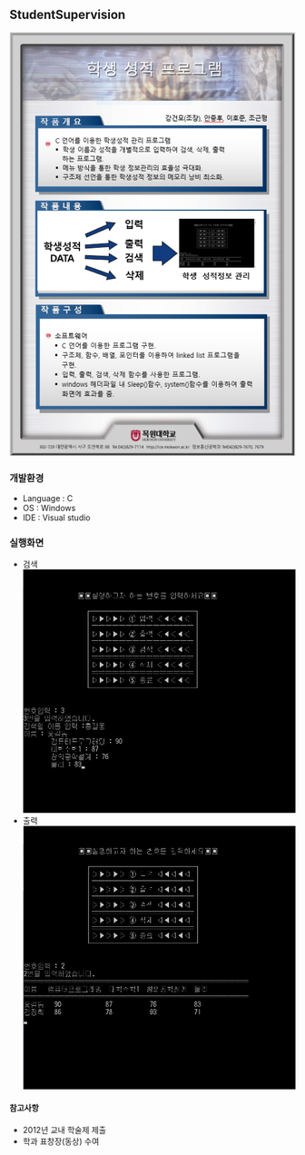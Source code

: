 ## StudentSupervision
![학생관리](./DOCS/image/leaflet.PNG)

### 개발환경
* Language : C
* OS : Windows
* IDE : Visual studio

### 실행화면
* 검색
![검색](./DOCS/image/search.jpg)
* 출력
![출력](./DOCS/image/output.jpg)

#### 참고사항
* 2012년 교내 학술제 제출
* 학과 표창장(동상) 수여
